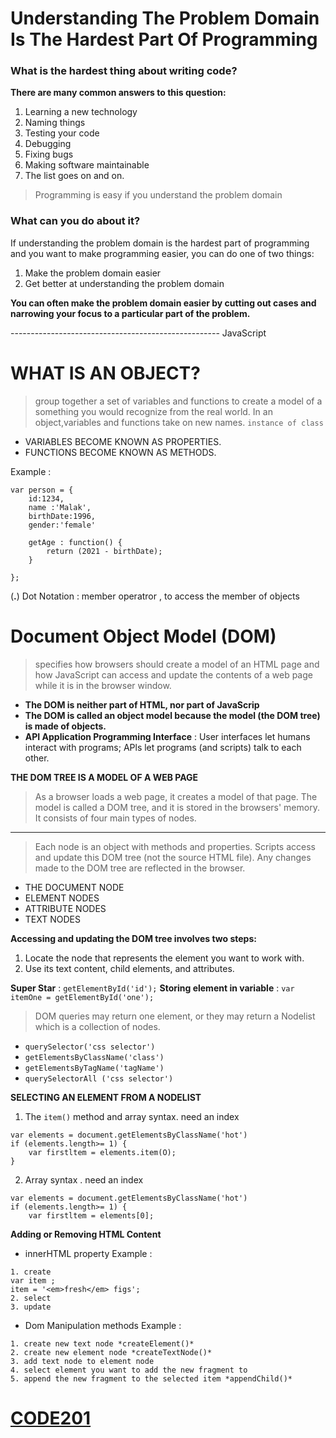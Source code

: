 # Understanding The Problem Domain Is The Hardest Part Of Programming

### What is the hardest thing about writing code?

**There are many common answers to this question:**

1. Learning a new technology
1. Naming things
1. Testing your code
1. Debugging
1. Fixing bugs
1. Making software maintainable
1. The list goes on and on.

> Programming is easy if you understand the problem domain

### What can you do about it?
If understanding the problem domain is the hardest part of programming and you want to make programming easier, you can do one of two things:

1. Make the problem domain easier
2. Get better at understanding the problem domain

**You can often make the problem domain easier by cutting out cases and narrowing your focus to a particular part of the problem.**


---------------------------------------------------- JavaScript
# WHAT IS AN OBJECT? 
> group together a set of variables and functions to create a model of a something you would recognize from the real world. In an object,variables and functions take on new names. 
`instance of class`

- VARIABLES BECOME KNOWN AS PROPERTIES.
- FUNCTIONS BECOME KNOWN AS METHODS.

Example :
```
var person = {
    id:1234,
    name :'Malak',
    birthDate:1996,
    gender:'female'

    getAge : function() {
        return (2021 - birthDate);
    }

};
```
(**.**) Dot Notation : member operatror , to access the member of objects

# Document Object Model (DOM)
>  specifies how browsers should create a model of an HTML page and how JavaScript can access and update the contents of a web page while it is in the browser window. 

- **The DOM is neither part of HTML, nor part of JavaScrip**
- **The DOM is called an object model because the model (the DOM tree) is made of objects.**
- **API Application Programming Interface** : User interfaces let humans interact with programs; APls let programs (and scripts) talk to each other.

**THE DOM TREE IS A MODEL OF A WEB PAGE**
> As a browser loads a web page, it creates a model of that page. The model is called a DOM tree, and it is stored in the browsers' memory. It consists of four main types of nodes.
-----
> Each node is an object with methods and properties. Scripts access and update this DOM tree (not the source HTML file). Any changes made to the DOM tree are reflected in the browser. 

- THE DOCUMENT NODE 
- ELEMENT NODES 
- ATTRIBUTE NODES 
- TEXT NODES 

**Accessing and updating the DOM tree involves two steps:**

1. Locate the node that represents the element you want to work with.
2. Use its text content, child elements, and attributes. 

**Super Star** : `getElementById('id');`
**Storing element in variable** : `var itemOne = getElementById('one');`
> DOM queries may return one element, or they may return a Nodelist which is a collection of nodes. 

- `querySelector('css selector')`
- `getElementsByClassName('class')`
- `getElementsByTagName('tagName')`
- `querySelectorAll ('css selector')`

**SELECTING AN ELEMENT FROM A NODELIST**
1. The `item()` method and array syntax. need an index
```
var elements = document.getElementsByClassName('hot')
if (elements.length>= 1) {
    var firstltem = elements.item(O);
} 
```
2. Array syntax . need an index
```
var elements = document.getElementsByClassName('hot')
if (elements.length>= 1) {
    var firstltem = elements[0];

```

**Adding or Removing HTML Content**
- innerHTML property
Example :
```
1. create 
var item ;
item = '<em>fresh</em> figs';
2. select
3. update

```
- Dom Manipulation methods
Example :
```
1. create new text node *createElement()*
2. create new element node *createTextNode()*
3. add text node to element node
4. select element you want to add the new fragment to
5. append the new fragment to the selected item *appendChild()*
```

# [CODE201](https://malakmomani.github.io/reading-notes/code201/home)

